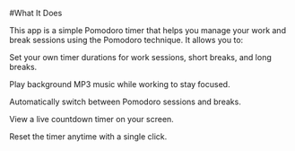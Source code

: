 #What It Does

This app is a simple Pomodoro timer that helps you manage your work and break sessions using the Pomodoro technique. It allows you to:

Set your own timer durations for work sessions, short breaks, and long breaks.

Play background MP3 music while working to stay focused.

Automatically switch between Pomodoro sessions and breaks.

View a live countdown timer on your screen.

Reset the timer anytime with a single click.

